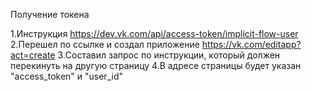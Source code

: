 Получение токена

1.Инструкция https://dev.vk.com/api/access-token/implicit-flow-user
2.Перешел по ссылке и создал приложение https://vk.com/editapp?act=create
3.Составил запрос по инструкции, который должен перекинуть на другую страницу
4.В адресе страницы будет указан "access_token" и "user_id" 
